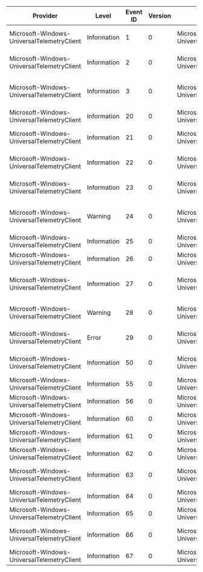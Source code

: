 Provider                                    |  Level        |  Event ID  |  Version  |  Channel                                                 |  Task                                         |  Opcode  |  Keyword  |  Message
--------------------------------------------|---------------|------------|-----------|----------------------------------------------------------|-----------------------------------------------|----------|-----------|----------------------------------------------------------------------------------------
Microsoft-Windows-UniversalTelemetryClient  |  Information  |  1         |  0        |  Microsoft-Windows-UniversalTelemetryClient/Operational  |  Tenant_Register                              |          |  Tenant   |  Tenant {IKey} has been registered for telemetry usage.
Microsoft-Windows-UniversalTelemetryClient  |  Information  |  2         |  0        |  Microsoft-Windows-UniversalTelemetryClient/Operational  |  Tenant_Unregister                            |          |  Tenant   |  Tenant {IKey} has been unregistered for telemetry usage.
Microsoft-Windows-UniversalTelemetryClient  |  Information  |  3         |  0        |  Microsoft-Windows-UniversalTelemetryClient/Operational  |  Tenant_UpdateDailyUploadQuota                |          |  Tenant   |  The daily upload quota for {IKey} has been updated to {DailyUploadQuotaInBytes} bytes.
Microsoft-Windows-UniversalTelemetryClient  |  Information  |  20        |  0        |  Microsoft-Windows-UniversalTelemetryClient/Operational  |  Upload_UrlChanged                            |          |  Upload   |  The upload URL has changed to {Url} .
Microsoft-Windows-UniversalTelemetryClient  |  Information  |  21        |  0        |  Microsoft-Windows-UniversalTelemetryClient/Operational  |  Upload_ConnectionError                       |          |  Upload   |  Upload failed with the following HRESULT: {HRESULT}
Microsoft-Windows-UniversalTelemetryClient  |  Information  |  22        |  0        |  Microsoft-Windows-UniversalTelemetryClient/Operational  |  Upload_SevilleBandwidthMonitor_TierChange    |          |  Upload   |  The daily upload quota for SENSE has crossed into a new tier.
Microsoft-Windows-UniversalTelemetryClient  |  Information  |  23        |  0        |  Microsoft-Windows-UniversalTelemetryClient/Operational  |  Upload_SevilleEventStorage_TierChange        |          |  Upload   |  Storage capacity for the SENSE tenant has changed to a new tier.
Microsoft-Windows-UniversalTelemetryClient  |  Warning      |  24        |  0        |  Microsoft-Windows-UniversalTelemetryClient/Operational  |  Upload_UnconfiguredDynamicRegion             |          |  Upload   |  An unknown and unconfigured dynamic Vortex region {Region} was attempted to be set.
Microsoft-Windows-UniversalTelemetryClient  |  Information  |  25        |  0        |  Microsoft-Windows-UniversalTelemetryClient/Operational  |  Upload_SevilleEventStorage_StorageThrottled  |          |  Upload   |  The event storage for SENSE has been throttled.
Microsoft-Windows-UniversalTelemetryClient  |  Information  |  26        |  0        |  Microsoft-Windows-UniversalTelemetryClient/Operational  |  Upload_SevilleBandwidth_Throttled            |          |  Upload   |  The upload for SENSE has been throttled.
Microsoft-Windows-UniversalTelemetryClient  |  Information  |  27        |  0        |  Microsoft-Windows-UniversalTelemetryClient/Operational  |  Upload_SevilleEventlog_Info                  |          |  Upload   |  Connection state - All connections have succeeded since the previous period.
Microsoft-Windows-UniversalTelemetryClient  |  Warning      |  28        |  0        |  Microsoft-Windows-UniversalTelemetryClient/Operational  |  Upload_SevilleEventlog_Warning               |          |  Upload   |  Connection state - Some connections have failed since the previous period.
Microsoft-Windows-UniversalTelemetryClient  |  Error        |  29        |  0        |  Microsoft-Windows-UniversalTelemetryClient/Operational  |  Upload_SevilleEventlog_Error                 |          |  Upload   |  Connection state - Some connections have failed since the previous period.
Microsoft-Windows-UniversalTelemetryClient  |  Information  |  50        |  0        |  Microsoft-Windows-UniversalTelemetryClient/Operational  |  Service_ServiceStart                         |          |  Service  |  The service has been started to the following state: {Status} .
Microsoft-Windows-UniversalTelemetryClient  |  Information  |  55        |  0        |  Microsoft-Windows-UniversalTelemetryClient/Operational  |  Service_InternetAvailable                    |          |  Service  |  Is the Internet available: {State}
Microsoft-Windows-UniversalTelemetryClient  |  Information  |  56        |  0        |  Microsoft-Windows-UniversalTelemetryClient/Operational  |  Service_FreeNetworkAvailable                 |          |  Service  |  Is a free network available: {State}
Microsoft-Windows-UniversalTelemetryClient  |  Information  |  60        |  0        |  Microsoft-Windows-UniversalTelemetryClient/Operational  |  Service_OnBatteryPower                       |          |  Service  |  Is device on battery power: {State}
Microsoft-Windows-UniversalTelemetryClient  |  Information  |  61        |  0        |  Microsoft-Windows-UniversalTelemetryClient/Operational  |  Service_OnBatterySaver                       |          |  Service  |  Is the Battery Saver state enabled: {State}
Microsoft-Windows-UniversalTelemetryClient  |  Information  |  62        |  0        |  Microsoft-Windows-UniversalTelemetryClient/Operational  |  Service_InConnectedStandby                   |          |  Service  |  Is the device in connected standby: {State}
Microsoft-Windows-UniversalTelemetryClient  |  Information  |  63        |  0        |  Microsoft-Windows-UniversalTelemetryClient/Operational  |  Service_PowerLimitExceeded                   |          |  Service  |  Has the service used more power than considered reasonable: {State}
Microsoft-Windows-UniversalTelemetryClient  |  Information  |  64        |  0        |  Microsoft-Windows-UniversalTelemetryClient/Operational  |  Service_OptInLevelChange                     |          |  Service  |  Diagnostic Data Collection Level
Microsoft-Windows-UniversalTelemetryClient  |  Information  |  65        |  0        |  Microsoft-Windows-UniversalTelemetryClient/Operational  |  Agent_IdleStateChange                        |          |  Agent    |  The agent has transitioned to or from an idle state.
Microsoft-Windows-UniversalTelemetryClient  |  Information  |  66        |  0        |  Microsoft-Windows-UniversalTelemetryClient/Operational  |  Service_OptInApiEventlog_Info                |          |  Upload   |  The diagnostic and feedback permission level has changed.
Microsoft-Windows-UniversalTelemetryClient  |  Information  |  67        |  0        |  Microsoft-Windows-UniversalTelemetryClient/Operational  |  Service_ProcessorMode_NoAadOrCommercialId    |          |  Upload   |